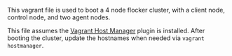 This vagrant file is used to boot a 4 node flocker cluster, with
a client node, control node, and two agent nodes.

This file assumes the [Vagrant Host Manager](https://github.com/smdahlen/vagrant-hostmanager) plugin is installed. After booting the cluster, update the hostnames when needed via `vagrant hostmanager`.
